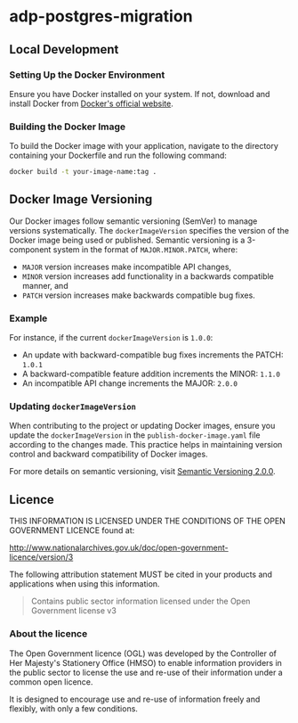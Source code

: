 # adp-postgres-migration


## Local Development

### Setting Up the Docker Environment

Ensure you have Docker installed on your system. If not, download and install Docker from [Docker's official website](https://www.docker.com/get-started).

### Building the Docker Image

To build the Docker image with your application, navigate to the directory containing your Dockerfile and run the following command:

```bash
docker build -t your-image-name:tag .
```

## Docker Image Versioning

Our Docker images follow semantic versioning (SemVer) to manage versions systematically. The `dockerImageVersion` specifies the version of the Docker image being used or published. Semantic versioning is a 3-component system in the format of `MAJOR.MINOR.PATCH`, where:

- `MAJOR` version increases make incompatible API changes,
- `MINOR` version increases add functionality in a backwards compatible manner, and
- `PATCH` version increases make backwards compatible bug fixes.

### Example

For instance, if the current `dockerImageVersion` is `1.0.0`:

- An update with backward-compatible bug fixes increments the PATCH: `1.0.1`
- A backward-compatible feature addition increments the MINOR: `1.1.0`
- An incompatible API change increments the MAJOR: `2.0.0`

### Updating `dockerImageVersion`

When contributing to the project or updating Docker images, ensure you update the `dockerImageVersion` in the `publish-docker-image.yaml` file according to the changes made. This practice helps in maintaining version control and backward compatibility of Docker images.

For more details on semantic versioning, visit [Semantic Versioning 2.0.0](https://semver.org/).

## Licence

THIS INFORMATION IS LICENSED UNDER THE CONDITIONS OF THE OPEN GOVERNMENT LICENCE found at:

<http://www.nationalarchives.gov.uk/doc/open-government-licence/version/3>

The following attribution statement MUST be cited in your products and applications when using this information.

> Contains public sector information licensed under the Open Government license v3

### About the licence

The Open Government licence (OGL) was developed by the Controller of Her Majesty's Stationery Office (HMSO) to enable information providers in the public sector to license the use and re-use of their information under a common open licence.

It is designed to encourage use and re-use of information freely and flexibly, with only a few conditions.

